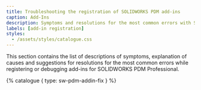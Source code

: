 ```yaml
---
title: Troubleshooting the registration of SOLIDWORKS PDM add-ins
caption: Add-Ins
description: Symptoms and resolutions for the most common errors with SOLIDWORKS PDM add-ins development, debugging and registering.
labels: [add-in registration]
styles:
  - /assets/styles/catalogue.css
---
```

This section contains the list of descriptions of symptoms, explanation of causes and suggestions for resolutions for the most common errors while registering or debugging add-ins for SOLIDWORKS PDM Professional.

{% catalogue { type: sw-pdm-addin-fix } %}
